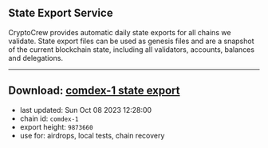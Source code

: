 ## State Export Service
CryptoCrew provides automatic daily state exports for all chains we validate. State export files can be used as genesis files and are a snapshot of the current blockchain state, including all validators, accounts, balances and delegations.

---
**Download: [comdex-1 state export](https://dl.ccvalidators.com/SERVICE/comdex/comdex-1_export_9873660.json)**
---

- last updated: Sun Oct 08 2023 12:28:00
- chain id: `comdex-1`
- export height: `9873660`
- use for: airdrops, local tests, chain recovery
